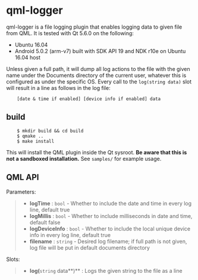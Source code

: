 qml-logger
==========

qml-logger is a file logging plugin that enables logging data to given file from QML. It is tested with Qt 5.6.0 on the
following:

  - Ubuntu 16.04
  - Android 5.0.2 (arm-v7) built with SDK API 19 and NDK r10e on Ubuntu 16.04 host

Unless given a full path, it will dump all log actions to the file with the given name under the Documents directory
of the current user, whatever this is configured as under the specific OS. Every call to the `log(string data)` slot
will result in a line as follows in the log file:

```
    [date & time if enabled] [device info if enabled] data
```

build
-----

```
    $ mkdir build && cd build
    $ qmake ..
    $ make install
```

This will install the QML plugin inside the Qt sysroot. **Be aware that this is not a sandboxed installation.** See `samples/` for example usage.

QML API
-------

Parameters:

>  - **logTime** :            `bool` - Whether to include the date and time in every log line, default true
>  - **logMillis** :          `bool` - Whether to include milliseconds in date and time, default false
>  - **logDeviceInfo** :      `bool` - Whether to include the local unique device info in every log line, default true
>  - **filename** :           `string` - Desired log filename; if full path is not given, log file will be put in default documents directory

Slots:

>  - **log(**`string` data**)** :        Logs the given string to the file as a line
